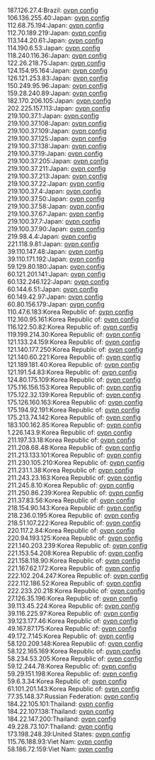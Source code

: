 187.126.27.4:Brazil: [ovpn config](vpn/187_126_27_4.ovpn)  
106.136.255.40:Japan: [ovpn config](vpn/106_136_255_40.ovpn)  
112.68.75.194:Japan: [ovpn config](vpn/112_68_75_194.ovpn)  
112.70.189.219:Japan: [ovpn config](vpn/112_70_189_219.ovpn)  
113.144.20.61:Japan: [ovpn config](vpn/113_144_20_61.ovpn)  
114.190.6.53:Japan: [ovpn config](vpn/114_190_6_53.ovpn)  
118.240.116.36:Japan: [ovpn config](vpn/118_240_116_36.ovpn)  
122.26.218.75:Japan: [ovpn config](vpn/122_26_218_75.ovpn)  
124.154.95.164:Japan: [ovpn config](vpn/124_154_95_164.ovpn)  
126.121.253.83:Japan: [ovpn config](vpn/126_121_253_83.ovpn)  
150.249.95.96:Japan: [ovpn config](vpn/150_249_95_96.ovpn)  
159.28.240.89:Japan: [ovpn config](vpn/159_28_240_89.ovpn)  
182.170.206.105:Japan: [ovpn config](vpn/182_170_206_105.ovpn)  
202.225.157.113:Japan: [ovpn config](vpn/202_225_157_113.ovpn)  
219.100.37.1:Japan: [ovpn config](vpn/219_100_37_1.ovpn)  
219.100.37.108:Japan: [ovpn config](vpn/219_100_37_108.ovpn)  
219.100.37.109:Japan: [ovpn config](vpn/219_100_37_109.ovpn)  
219.100.37.125:Japan: [ovpn config](vpn/219_100_37_125.ovpn)  
219.100.37.138:Japan: [ovpn config](vpn/219_100_37_138.ovpn)  
219.100.37.19:Japan: [ovpn config](vpn/219_100_37_19.ovpn)  
219.100.37.205:Japan: [ovpn config](vpn/219_100_37_205.ovpn)  
219.100.37.211:Japan: [ovpn config](vpn/219_100_37_211.ovpn)  
219.100.37.213:Japan: [ovpn config](vpn/219_100_37_213.ovpn)  
219.100.37.22:Japan: [ovpn config](vpn/219_100_37_22.ovpn)  
219.100.37.4:Japan: [ovpn config](vpn/219_100_37_4.ovpn)  
219.100.37.50:Japan: [ovpn config](vpn/219_100_37_50.ovpn)  
219.100.37.58:Japan: [ovpn config](vpn/219_100_37_58.ovpn)  
219.100.37.67:Japan: [ovpn config](vpn/219_100_37_67.ovpn)  
219.100.37.7:Japan: [ovpn config](vpn/219_100_37_7.ovpn)  
219.100.37.90:Japan: [ovpn config](vpn/219_100_37_90.ovpn)  
219.98.4.4:Japan: [ovpn config](vpn/219_98_4_4.ovpn)  
221.118.9.81:Japan: [ovpn config](vpn/221_118_9_81.ovpn)  
39.110.147.48:Japan: [ovpn config](vpn/39_110_147_48.ovpn)  
39.110.171.192:Japan: [ovpn config](vpn/39_110_171_192.ovpn)  
59.129.80.180:Japan: [ovpn config](vpn/59_129_80_180.ovpn)  
60.121.201.141:Japan: [ovpn config](vpn/60_121_201_141.ovpn)  
60.132.246.122:Japan: [ovpn config](vpn/60_132_246_122.ovpn)  
60.144.6.51:Japan: [ovpn config](vpn/60_144_6_51.ovpn)  
60.149.42.97:Japan: [ovpn config](vpn/60_149_42_97.ovpn)  
60.80.156.179:Japan: [ovpn config](vpn/60_80_156_179.ovpn)  
110.47.6.183:Korea Republic of: [ovpn config](vpn/110_47_6_183.ovpn)  
112.160.95.161:Korea Republic of: [ovpn config](vpn/112_160_95_161.ovpn)  
116.122.50.82:Korea Republic of: [ovpn config](vpn/116_122_50_82.ovpn)  
119.199.214.30:Korea Republic of: [ovpn config](vpn/119_199_214_30.ovpn)  
121.133.24.159:Korea Republic of: [ovpn config](vpn/121_133_24_159.ovpn)  
121.140.177.250:Korea Republic of: [ovpn config](vpn/121_140_177_250.ovpn)  
121.140.60.221:Korea Republic of: [ovpn config](vpn/121_140_60_221.ovpn)  
121.189.181.40:Korea Republic of: [ovpn config](vpn/121_189_181_40.ovpn)  
121.191.54.83:Korea Republic of: [ovpn config](vpn/121_191_54_83.ovpn)  
124.80.175.109:Korea Republic of: [ovpn config](vpn/124_80_175_109.ovpn)  
175.116.156.153:Korea Republic of: [ovpn config](vpn/175_116_156_153.ovpn)  
175.122.32.139:Korea Republic of: [ovpn config](vpn/175_122_32_139.ovpn)  
175.126.160.163:Korea Republic of: [ovpn config](vpn/175_126_160_163.ovpn)  
175.194.92.191:Korea Republic of: [ovpn config](vpn/175_194_92_191.ovpn)  
175.213.74.142:Korea Republic of: [ovpn config](vpn/175_213_74_142.ovpn)  
183.100.162.85:Korea Republic of: [ovpn config](vpn/183_100_162_85.ovpn)  
1.226.143.9:Korea Republic of: [ovpn config](vpn/1_226_143_9.ovpn)  
211.197.33.18:Korea Republic of: [ovpn config](vpn/211_197_33_18.ovpn)  
211.208.68.48:Korea Republic of: [ovpn config](vpn/211_208_68_48.ovpn)  
211.213.133.101:Korea Republic of: [ovpn config](vpn/211_213_133_101.ovpn)  
211.230.105.210:Korea Republic of: [ovpn config](vpn/211_230_105_210.ovpn)  
211.231.1.38:Korea Republic of: [ovpn config](vpn/211_231_1_38.ovpn)  
211.243.23.163:Korea Republic of: [ovpn config](vpn/211_243_23_163.ovpn)  
211.245.8.10:Korea Republic of: [ovpn config](vpn/211_245_8_10.ovpn)  
211.250.86.239:Korea Republic of: [ovpn config](vpn/211_250_86_239.ovpn)  
211.37.83.56:Korea Republic of: [ovpn config](vpn/211_37_83_56.ovpn)  
218.154.90.143:Korea Republic of: [ovpn config](vpn/218_154_90_143.ovpn)  
218.236.0.195:Korea Republic of: [ovpn config](vpn/218_236_0_195.ovpn)  
218.51.107.222:Korea Republic of: [ovpn config](vpn/218_51_107_222.ovpn)  
220.117.2.84:Korea Republic of: [ovpn config](vpn/220_117_2_84.ovpn)  
220.94.193.125:Korea Republic of: [ovpn config](vpn/220_94_193_125.ovpn)  
221.140.203.239:Korea Republic of: [ovpn config](vpn/221_140_203_239.ovpn)  
221.153.54.208:Korea Republic of: [ovpn config](vpn/221_153_54_208.ovpn)  
221.158.118.90:Korea Republic of: [ovpn config](vpn/221_158_118_90.ovpn)  
221.167.62.172:Korea Republic of: [ovpn config](vpn/221_167_62_172.ovpn)  
222.102.204.247:Korea Republic of: [ovpn config](vpn/222_102_204_247.ovpn)  
222.112.186.52:Korea Republic of: [ovpn config](vpn/222_112_186_52.ovpn)  
222.233.20.218:Korea Republic of: [ovpn config](vpn/222_233_20_218.ovpn)  
27.126.35.196:Korea Republic of: [ovpn config](vpn/27_126_35_196.ovpn)  
39.113.45.224:Korea Republic of: [ovpn config](vpn/39_113_45_224.ovpn)  
39.116.225.97:Korea Republic of: [ovpn config](vpn/39_116_225_97.ovpn)  
39.123.177.46:Korea Republic of: [ovpn config](vpn/39_123_177_46.ovpn)  
49.167.87.175:Korea Republic of: [ovpn config](vpn/49_167_87_175.ovpn)  
49.172.7.145:Korea Republic of: [ovpn config](vpn/49_172_7_145.ovpn)  
58.120.209.148:Korea Republic of: [ovpn config](vpn/58_120_209_148.ovpn)  
58.122.165.169:Korea Republic of: [ovpn config](vpn/58_122_165_169.ovpn)  
58.234.53.205:Korea Republic of: [ovpn config](vpn/58_234_53_205.ovpn)  
59.12.244.78:Korea Republic of: [ovpn config](vpn/59_12_244_78.ovpn)  
59.29.151.198:Korea Republic of: [ovpn config](vpn/59_29_151_198.ovpn)  
59.6.3.34:Korea Republic of: [ovpn config](vpn/59_6_3_34.ovpn)  
61.101.201.143:Korea Republic of: [ovpn config](vpn/61_101_201_143.ovpn)  
77.35.148.37:Russian Federation: [ovpn config](vpn/77_35_148_37.ovpn)  
184.22.105.101:Thailand: [ovpn config](vpn/184_22_105_101.ovpn)  
184.22.107.138:Thailand: [ovpn config](vpn/184_22_107_138.ovpn)  
184.22.147.200:Thailand: [ovpn config](vpn/184_22_147_200.ovpn)  
49.228.73.107:Thailand: [ovpn config](vpn/49_228_73_107.ovpn)  
173.198.248.39:United States: [ovpn config](vpn/173_198_248_39.ovpn)  
115.76.188.93:Viet Nam: [ovpn config](vpn/115_76_188_93.ovpn)  
58.186.72.159:Viet Nam: [ovpn config](vpn/58_186_72_159.ovpn)  
